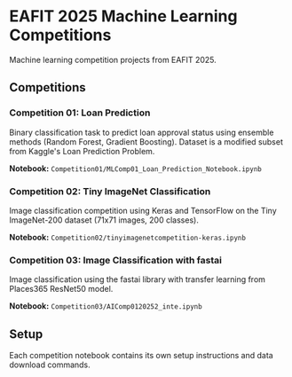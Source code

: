 # EAFIT 2025 Machine Learning Competitions

Machine learning competition projects from EAFIT 2025.

## Competitions

### Competition 01: Loan Prediction
Binary classification task to predict loan approval status using ensemble methods (Random Forest, Gradient Boosting). Dataset is a modified subset from Kaggle's Loan Prediction Problem.

**Notebook:** `Competition01/MLComp01_Loan_Prediction_Notebook.ipynb`

### Competition 02: Tiny ImageNet Classification
Image classification competition using Keras and TensorFlow on the Tiny ImageNet-200 dataset (71x71 images, 200 classes).

**Notebook:** `Competition02/tinyimagenetcompetition-keras.ipynb`

### Competition 03: Image Classification with fastai
Image classification using the fastai library with transfer learning from Places365 ResNet50 model.

**Notebook:** `Competition03/AIComp0120252_inte.ipynb`

## Setup

Each competition notebook contains its own setup instructions and data download commands.

